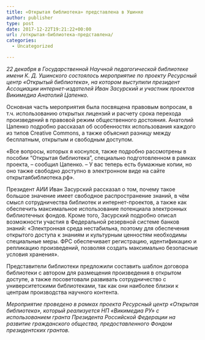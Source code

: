 ```yaml
---
title: «Открытая библиотека» представлена в Ушинке
author: publisher
type: post
date: 2017-12-22T19:21:22+00:00
url: /открытая-библиотека-представлена/
categories:
  - Uncategorized

---
```

_22 декабря в Государственной Научной педагогической библиотеке имени К. Д. Ушинского состоялось мероприятие по проекту Ресурсный центр «Открытый библиотека», на котором выступили президент Ассоциации интернет-издателей Иван Засурский и участник проектов Викимедиа Анатолий Цапенко._

Основная часть мероприятия была посвящена правовым вопросам, в т.ч. использованию открытых лицензий и расчету срока перехода произведений в правовой режим общественного достояния. Анатолий Цапенко подробно рассказал об особенностях использования каждого из типов Creative Commons, а также объяснил разницу между бесплатным, открытым и свободным доступом.

«Все вопросы, которых я коснулся, также подробно рассмотрены в пособии “Открытая библиотека”, специально подготовленном в рамках проекта, – сообщил Цапенко. – У вас теперь есть бумажные копии, но оно также свободно доступно в электронном виде на сайте открытаябиблиотека.рф».

Президент АИИ Иван Засурский рассказал о том, почему такое большое значение имеет свободное распространение знаний, в чём смысл сотрудничества библиотек и интернет-проектов, а также как обеспечить максимальное использование потенциала электронных библиотечных фондов. Кроме того, Засурский подробно описал возможности участия в Федеральной резервной системе банков знаний: «Электронная среда нестабильна, поэтому для обеспечения открытого доступа к знаниям и культурным ценностям необходимы специальные меры. ФРС обеспечивает регистрацию, идентификацию и репликацию произведений, позволяя создать максимально безопасные условия хранения».

Представители библиотеки предложили составить шаблон договора библиотеки с автором для размещения произведения в открытом доступе, а также посоветовали развивать сотрудничество с университетскими библиотеками, так как они наиболее близки к центрам производства научного контента.

*Мероприятие проведено в рамках проекта Ресурсный центр «Открытая библиотека», который реализуется НП «Викимедиа РУ» с использованием гранта Президента Российской Федерации на развитие гражданского общества, предоставленного Фондом президентских грантов.*